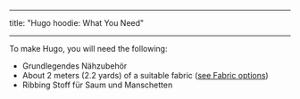 - - -
title: "Hugo hoodie: What You Need"
- - -

To make Hugo, you will need the following:

- Grundlegendes Nähzubehör
- About 2 meters (2.2 yards) of a suitable fabric ([see Fabric options](/docs/patterns/hugo/fabric))
- Ribbing Stoff für Saum und Manschetten
